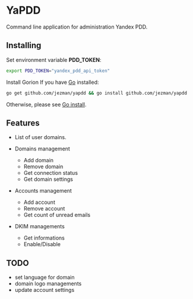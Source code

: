 # YaPDD
Command line application for administration Yandex PDD.
## Installing

Set environment variable **PDD_TOKEN**:
```bash
export PDD_TOKEN="yandex_pdd_api_token"
```
Install Gorion
If you have [Go](https://golang.org/) installed: 
```bash
go get github.com/jezman/yapdd && go install github.com/jezman/yapdd
```
Otherwise, please see [Go install](https://golang.org/doc/install).
## Features

- List of user domains.
- Domains management
  * Add domain
  * Remove domain
  * Get connection status
  * Get domain settings

- Accounts management
  * Add account
  * Remove account
  * Get count of unread emails

- DKIM managements
  * Get informations
  * Enable/Disable

## TODO
- set language for domain
- domain logo managements
- update account settings